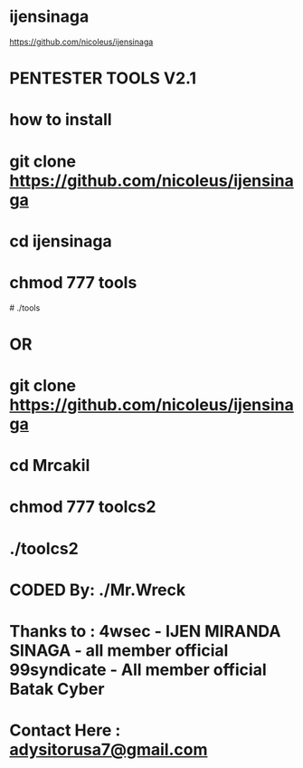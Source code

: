 # ijensinaga
https://github.com/nicoleus/ijensinaga
# PENTESTER TOOLS V2.1
# how to install
# git clone https://github.com/nicoleus/ijensinaga
# cd ijensinaga
# chmod 777 tools
# ./tools
# OR
# git clone https://github.com/nicoleus/ijensinaga
# cd Mrcakil
# chmod 777 toolcs2
# ./toolcs2

# CODED By: ./Mr.Wreck
# Thanks to : 4wsec - IJEN MIRANDA SINAGA - all member official 99syndicate - All member official Batak Cyber
# Contact Here : adysitorusa7@gmail.com
